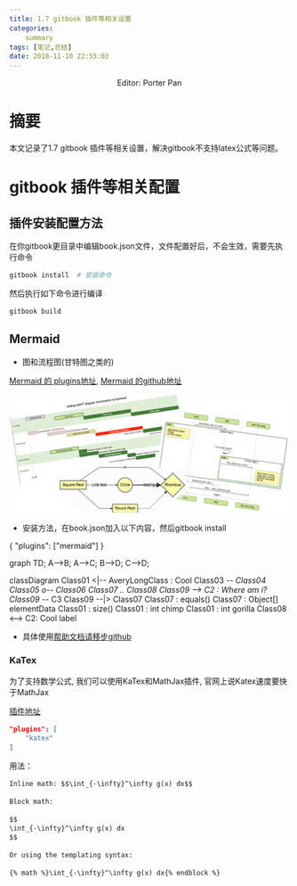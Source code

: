 ```yaml
---
title: 1.7 gitbook 插件等相关设置
categories:     
    summary    
tags: [笔记,总结]
date: 2018-11-10 22:55:03
---
```


<center> Editor: Porter Pan </center>

# 摘要

本文记录了1.7 gitbook 插件等相关设置，解决gitbook不支持latex公式等问题。

<!-- more -->

# gitbook 插件等相关配置

## 插件安装配置方法

在你gitbook更目录中编辑book.json文件，文件配置好后，不会生效，需要先执行命令

```bash
gitbook install  # 安装命令
```

然后执行如下命令进行编译

```bash
gitbook build
```

## Mermaid

- 图和流程图(甘特图之类的)

[Mermaid 的 plugins地址](https://plugins.gitbook.com/plugin/mermaid), [Mermaid 的github地址](https://github.com/knsv/mermaid)

![Mermaid](./image1/Plugins_Mermaid.png)

- 安装方法，在book.json加入以下内容，然后gitbook install

{
    "plugins": ["mermaid"]
}

graph TD;
    A-->B;
    A-->C;
    B-->D;
    C-->D;

classDiagram
Class01 <|-- AveryLongClass : Cool
Class03 *-- Class04
Class05 o-- Class06
Class07 .. Class08
Class09 --> C2 : Where am i?
Class09 --* C3
Class09 --|> Class07
Class07 : equals()
Class07 : Object[] elementData
Class01 : size()
Class01 : int chimp
Class01 : int gorilla
Class08 <--> C2: Cool label

- 具体使用[帮助文档请移步github](https://github.com/knsv/mermaid)

### KaTex

为了支持数学公式, 我们可以使用KaTex和MathJax插件, 官网上说Katex速度要快于MathJax

[插件地址](https://plugins.gitbook.com/plugin/katex)

```Json
"plugins": [
    "katex"
]
```
用法：

```
Inline math: $$\int_{-\infty}^\infty g(x) dx$$

Block math:

$$
\int_{-\infty}^\infty g(x) dx
$$

Or using the templating syntax:

{% math %}\int_{-\infty}^\infty g(x) dx{% endblock %}
```